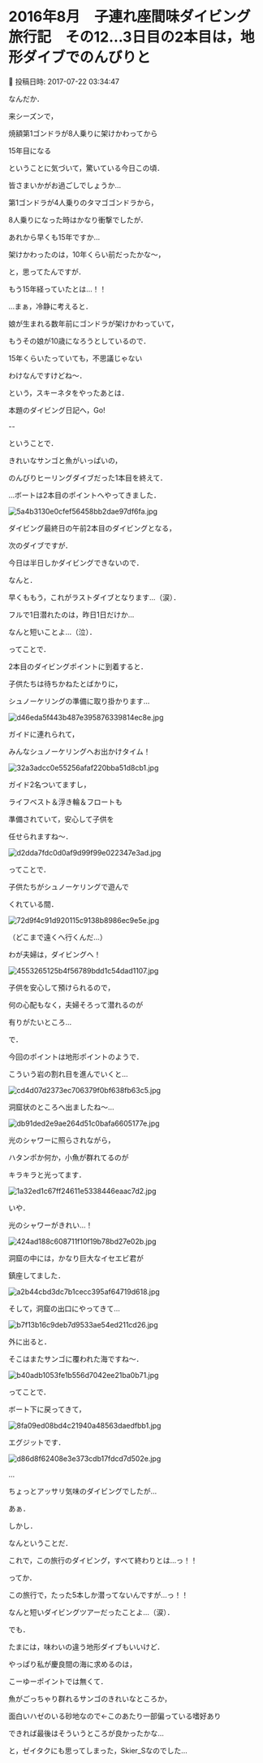 # 2016年8月　子連れ座間味ダイビング旅行記　その12…3日目の2本目は，地形ダイブでのんびりと

📅 投稿日時: 2017-07-22 03:34:47

なんだか．


来シーズンで，


焼額第1ゴンドラが8人乗りに架けかわってから


15年目になる


ということに気づいて，驚いている今日この頃．


皆さまいかがお過ごしでしょうか…





第1ゴンドラが4人乗りのタマゴゴンドラから，


8人乗りになった時はかなり衝撃でしたが．


あれから早くも15年ですか…


架けかわったのは，10年くらい前だったかな～，


と，思ってたんですが．


もう15年経っていたとは…！！





…まぁ，冷静に考えると．


娘が生まれる数年前にゴンドラが架けかわっていて，


もうその娘が10歳になろうとしているので．


15年くらいたっていても，不思議じゃない


わけなんですけどね～．





という，スキーネタをやったあとは．


本題のダイビング日記へ，Go!


--





ということで．


きれいなサンゴと魚がいっぱいの，


のんびりヒーリングダイブだった1本目を終えて．





…ボートは2本目のポイントへやってきました．




![5a4b3130e0cfef56458bb2dae97df6fa.jpg](images/5a4b3130e0cfef56458bb2dae97df6fa.jpg)







ダイビング最終日の午前2本目のダイビングとなる，


次のダイブですが．


今日は半日しかダイビングできないので．


なんと．


早くももう，これがラストダイブとなります…（涙）．


フルで1日潜れたのは，昨日1日だけか…


なんと短いことよ…（泣）．





ってことで．


2本目のダイビングポイントに到着すると．


子供たちは待ちかねたとばかりに，


シュノーケリングの準備に取り掛かります…




![d46eda5f443b487e395876339814ec8e.jpg](images/d46eda5f443b487e395876339814ec8e.jpg)




ガイドに連れられて，


みんなシュノーケリングへお出かけタイム！




![32a3adcc0e55256afaf220bba51d8cb1.jpg](images/32a3adcc0e55256afaf220bba51d8cb1.jpg)




ガイド2名ついてますし，


ライフベスト＆浮き輪＆フロートも


準備されていて，安心して子供を


任せられますね～．




![d2dda7fdc0d0af9d99f99e022347e3ad.jpg](images/d2dda7fdc0d0af9d99f99e022347e3ad.jpg)




ってことで．


子供たちがシュノーケリングで遊んで


くれている間．




![72d9f4c91d920115c9138b8986ec9e5e.jpg](images/72d9f4c91d920115c9138b8986ec9e5e.jpg)




（どこまで遠くへ行くんだ…）





わが夫婦は，ダイビングへ！




![4553265125b4f56789bdd1c54dad1107.jpg](images/4553265125b4f56789bdd1c54dad1107.jpg)




子供を安心して預けられるので，


何の心配もなく，夫婦そろって潜れるのが


有りがたいところ…





で．


今回のポイントは地形ポイントのようで．


こういう岩の割れ目を進んでいくと…




![cd4d07d2373ec706379f0bf638fb63c5.jpg](images/cd4d07d2373ec706379f0bf638fb63c5.jpg)







洞窟状のところへ出ましたね～…




![db91ded2e9ae264d51c0bafa6605177e.jpg](images/db91ded2e9ae264d51c0bafa6605177e.jpg)




光のシャワーに照らされながら，


ハタンポか何か，小魚が群れてるのが


キラキラと光ってます．




![1a32ed1c67ff24611e5338446eaac7d2.jpg](images/1a32ed1c67ff24611e5338446eaac7d2.jpg)




いや．


光のシャワーがきれい…！




![424ad188c608711f10f19b78bd27e02b.jpg](images/424ad188c608711f10f19b78bd27e02b.jpg)







洞窟の中には，かなり巨大なイセエビ君が


鎮座してました．




![a2b44cbd3dc7b1cecc395af64719d618.jpg](images/a2b44cbd3dc7b1cecc395af64719d618.jpg)




そして，洞窟の出口にやってきて…




![b7f13b16c9deb7d9533ae54ed211cd26.jpg](images/b7f13b16c9deb7d9533ae54ed211cd26.jpg)




外に出ると．


そこはまたサンゴに覆われた海ですね～．




![b40adb1053fe1b556d7042ee21ba0b71.jpg](images/b40adb1053fe1b556d7042ee21ba0b71.jpg)







ってことで．


ボート下に戻ってきて，




![8fa09ed08bd4c21940a48563daedfbb1.jpg](images/8fa09ed08bd4c21940a48563daedfbb1.jpg)




エグジットです．




![d86d8f62408e3e373cdb17fdcd7d502e.jpg](images/d86d8f62408e3e373cdb17fdcd7d502e.jpg)




…


ちょっとアッサリ気味のダイビングでしたが…





あぁ．


しかし．


なんということだ．


これで，この旅行のダイビング，すべて終わりとは…っ！！


ってか．


この旅行で，たった5本しか潜ってないんですが…っ！！


なんと短いダイビングツアーだったことよ…（涙）．





でも．


たまには，味わいの違う地形ダイブもいいけど．


やっぱり私が慶良間の海に求めるのは，


こーゆーポイントでは無くて．


魚がごっちゃり群れるサンゴのきれいなところか，


面白いハゼのいる砂地なので←このあたり一部偏っている嗜好あり


できれば最後はそういうところが良かったかな…


と，ゼイタクにも思ってしまった，Skier_Sなのでした…
